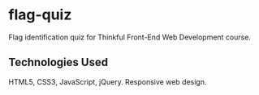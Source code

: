 # flag-quiz
Flag identification quiz for Thinkful Front-End Web Development course.

## Technologies Used
HTML5, CSS3, JavaScript, jQuery.
Responsive web design.
